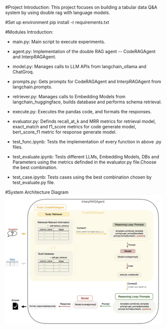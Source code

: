#Project Introduction:
This project focuses on building a tabular data Q&A system by using double rag with language models.

#Set up environment
pip install -r requirements.txt

#Modules Introduction:
- main.py: Main script to execute experiments.
- agent.py: Implementation of the double RAG agent -- CodeRAGAgent and InterpRAGAgent.
- model.py: Manages calls to LLM APIs from langchain_ollama and ChatGroq.
- prompts.py: Gets prompts for CodeRAGAgent and InterpRAGAgent from langchain.prompts.
- retriever.py: Manages calls to Embedding Models from langchain_huggingface, builds database and performs schema retrieval.
- execute.py: Executes the pandas code, and formats the responses.
- evaluator.py: Definds recall_at_k and MRR metrics for retrieval model, exact_match and f1_score metrics for code generate model, bert_score_f1 metric for response generate model.


- test_func.ipynb: Tests the implementation of every function in above .py files.
- test_evaluate.ipynb: Tests different LLMs, Embedding Models, DBs and Parameters using the metrics definded in the evaluator.py file.Choose the best combination.
- test_case.ipynb:  Tests cases using the best combination chosen by test_evaluate.py file.


#System Architecture Diagram
![System Architecture Diagram](architecture.001.jpeg)
